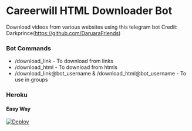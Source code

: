 # Careerwill HTML Downloader Bot
Download videos from various websites using this telegram bot
Credit: Darkprince(https://github.com/DaruaraFriends)

### Bot Commands
- /download_link - To download from links
- /download_html - To download from htmls
- /download_link@bot_username & /download_html@bot_username - To use in groups


### Heroku

#### Easy Way
[![Deploy](https://www.herokucdn.com/deploy/button.svg)](https://heroku.com/deploy?template=https://github.com/BAZIIBRO/CareerwillHTML)


